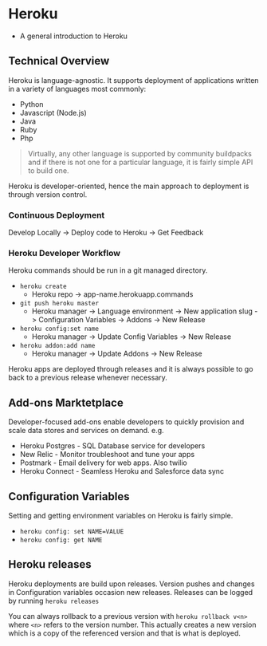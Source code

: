 # Heroku
- A general introduction to Heroku
## Technical Overview
Heroku is language-agnostic. It supports deployment of applications written in a variety of languages most commonly:
- Python
- Javascript (Node.js)
- Java
- Ruby
- Php

> Virtually, any other language is supported by community buildpacks and if there is not one for a particular language, it is fairly simple API to build one.


Heroku is developer-oriented, hence the main approach to deployment is through version control.

### Continuous Deployment
Develop Locally -> Deploy code to Heroku -> Get Feedback

### Heroku Developer Workflow
Heroku commands should be run in a git managed directory.

- `heroku create`
  - Heroku repo -> app-name.herokuapp.commands
- `git push heroku master`
  - Heroku manager -> Language environment -> New application slug -> Configuration Variables -> Addons -> New Release
- `heroku config:set name `
  - Heroku manager -> Update Config Variables -> New Release
- `heroku addon:add name`
  - Heroku manager -> Update Addons -> New Release

Heroku apps are deployed through releases and it is always possible to go back to a previous release whenever necessary.

## Add-ons Marktetplace
Developer-focused add-ons enable developers to quickly provision and scale data stores and services on demand. e.g.

- Heroku Postgres - SQL Database service for developers
- New Relic  - Monitor troubleshoot and tune your apps
- Postmark - Email delivery for web apps. Also twilio
- Heroku Connect - Seamless Heroku and Salesforce data sync

## Configuration Variables
Setting and getting environment variables on Heroku is fairly simple.
- `heroku config: set NAME=VALUE`
- `heroku config: get NAME`

## Heroku releases
Heroku deployments are build upon releases. Version pushes and changes in Configuration variables occasion new releases. Releases can be logged by running `heroku releases`

You can always rollback to a previous version with `heroku rollback v<n>` where `<n>` refers to the version number. This actually creates a new version which is a copy of the referenced version and that is what is deployed.
